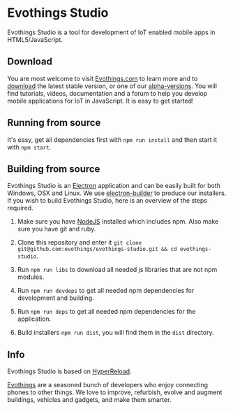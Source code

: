 # Evothings Studio
Evothings Studio is a tool for development of IoT enabled mobile apps in HTML5/JavaScript.

## Download
You are most welcome to visit [Evothings.com](https://evothings.com) to learn more and to [download](https://evothings.com/download) the latest stable version, or one of our [alpha-versions](https://evothings.com/download/#alpha). You will find tutorials, videos, documentation and a forum to help you develop mobile applications for IoT in JavaScript. It is easy to get started!

## Running from source
It's easy, get all dependencies first with `npm run install` and then start it with `npm start`.

## Building from source
Evothings Studio is an [Electron](http://electron.atom.io) application and can be easily built for both Windows, OSX and Linux. We use [electron-builder](https://github.com/electron-userland/electron-builder) to produce our installers.
If you wish to build Evothings Studio, here is an overview of the steps required.

1. Make sure you have [NodeJS](https://nodejs.org/en/download/) installed which includes npm. Also make sure you have git and ruby.

2. Clone this repository and enter it `git clone git@github.com:evothings/evothings-studio.git && cd evothings-studio`.

3. Run `npm run libs` to download all needed js libraries that are not npm modules.

4. Run `npm run devdeps` to get all needed npm dependencies for development and building.

5. Run `npm run deps` to get all needed npm dependencies for the application.

6. Build installers `npm run dist`, you will find them in the `dist` directory.


## Info

Evothings Studio is based on [HyperReload](https://github.com/divineprog/HyperReload).

[Evothings](http://evothings.com) are a seasoned bunch of developers who enjoy connecting phones to other things. We love to improve, refurbish, evolve and augment buildings, vehicles and gadgets, and make them smarter.
